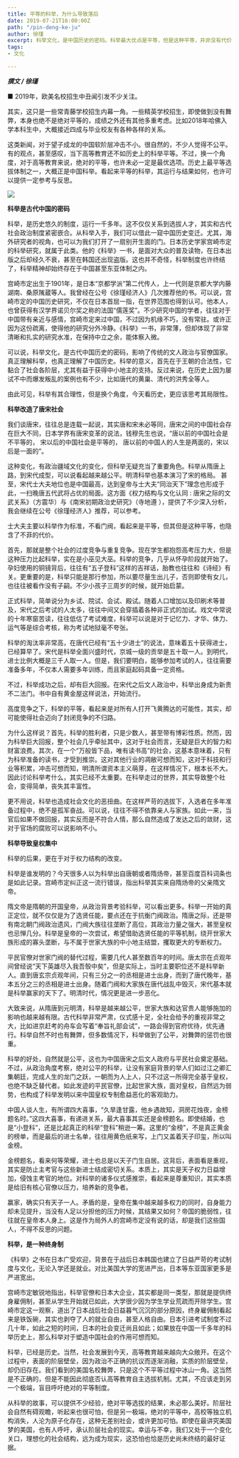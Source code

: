 ```yaml
---
title: 平等的科举，为什么导致落后
date: 2019-07-21T16:00:00Z
path: "/pin-deng-ke-ju"
author: 徐瑾
excerpt: 科举文化，是中国历史的密码。科举最大优点是平等，但是这种平等，并非没有代价。科举对所有人，展示了飞黄腾达的可能性，同时也使得社会迈向了封闭单调。
tags:
- 文化

---
```

**_撰文 / 徐瑾_**

■ 2019年，欧美名校招生中丑闻引发不少关注。

其实，这只是一些常青藤学校招生内幕一角。一些精英学校招生，即使做到没有舞弊，本身也绝不是绝对平等的，成绩之外还有其他多重考虑。比如2018年哈佛入学本科生中，大概接近四成与毕业校友有各种各样的关系。

这类新闻，对于望子成龙的中国软阶层冲击不小。很自然的，不少人觉得不公平。有的观点，甚至感叹，当下高等教育还不如历史上的科举平等。不过，换一个角度，对于高等教育来说，绝对的平等，也许未必一定是最优选项。历史上最平等选拔体制之一，大概正是中国科举。看起来平等的科举，其运行与结果如何，也许可以提供一定参考与反思。

![](http://www.or123.top/qfy-content/uploads/2019/05/f5147bae4b19c6fd1d4052c7828ed1e8.jpg)

**科举是古代中国的密码**

科举，是历史悠久的制度，运行一千多年。这不仅仅关系到选拔人才，其实和古代社会政治制度紧密嵌合。从科举入手，我们可以借此一窥中国历史变迁。尤其，海外研究者的视角，也可以为我们打开了一扇别开生面的门。日本历史学家宫崎市定的科举研究，就属于此类。他的《科举》一书，是面对大众的普及读物，在日本出版之后却经久不衰，甚至在韩国还出现盗版。这也并不奇怪，科举制度也许终结了，科举精神却始终存在于中国甚至东亚体制之内。

宫崎市定出生于1901年，是日本“京都学派”第二代传人，上一代则是京都大学内藤湖南、桑原隲蔵等人。我曾经在公号《徐瑾经济人》几次推荐他的书。可以说，宫崎市定的中国历史研究，不仅在日本首屈一指，在世界范围也得到认可。他本人，也曾获得有汉学界诺贝尔奖之称的法国“儒莲奖”。不少研究中国的学者，往往对于中国带有亲近与感情，宫崎市定来过中国，不过因为机缘不巧，没有常驻。或许正因为这份疏离，使得他的研究分外冷静。《科举》一书，非常薄，但却体现了非常清晰和扎实的研究水准，在保持中立之余，能体察入微。

可以说，科举文化，是古代中国历史的密码，影响了传统的文人政治与官僚国家。真正理解科举，也真正理解了中国历史。科举的意义，首先在于王朝的合法性，它黏合了社会各阶层，尤其有益于获得中小地主的支持。反过来说，在历史上因为屡试不中而爆发叛乱的案例也有不少，比如唐代的黄巢、清代的洪秀全等人。

由此可见，科举有其合理性，但是换个角度，今天看历史，更应该思考其局限性。

**科举改造了唐宋社会**

我们谈唐宋，往往总是连载一起说，其实唐和宋未必等同，唐宋之间的中国社会存在巨大不同，日本学界有唐宋变革的说法，钱穆先生也说，“唐以前的中国社会是不平等的， 宋以后的中国社会是平等的， 唐以前的中国人的人生是两面的，宋以后是一面的”。

这种变化，有政治疆域文化的变化，但科举无疑充当了重要角色。科举从隋唐上路，到宋代成型，可以说看起越来越公平。明清科举也基本演习了宋的格局。 甚至，宋代士大夫地位也是中国最高，达到皇帝与士大夫“同治天下”理念也形成于此，一扫晚唐五代武将占优的局面。这方面《权力结构与文化认同 : 唐宋之际的文武关系》（方震华）与《南宋初期政治史研究》（寺地遵 ），提供了不少深入分析，我会继续在公号《徐瑾经济人》推荐，可以参考。

士大夫主要以科举作为标准，不看门阀，看起来是平等，但其但是这种平等，也隐含了不菲的代价。

首先，那就是整个社会的过度竞争与重复竞争。现在学生都抱怨高考压力大，但是这种压力比起科举，实在是小巫见大巫。科举的竞争，几乎从怀孕阶段就开始了。孕妇使用的铜镜背后，往往有“五子登科”这样的吉祥话，胎教也往往和《诗经》有关。更重要的是，科举只能是那行参加，所以要尽量生出儿子，否则即使有女儿，也往往被看作没有子嗣。不少小孩子三周岁的时候，就开始启蒙。

正式科举，简单说分为乡试、院试、会试、殿试。随着人口增加以及印刷术等普及，宋代之后考试的人太多，往往中间又会穿插着各种非正式的加试。戏文中常说的十年寒窗苦读，往往低估了考试难度，科举可以说是对于记忆力、才华、体力、运气等是综合考核，称为考试地狱毫不夸张。

科举的淘汰率非常高，在唐代已经有“五十少进士”的说法，意味着五十获得进士，已经算早了。宋代是科举全面兴盛时代，京城一级的贡举是五十取一人。到明代，进士比例大概是三千人取一人。但是，我们要明白，能够参加考试的人，往往需要准备多年，不仅本人需要多年训练，而且家庭起码具备一定资格。

不过，科举成功之后，却有巨大回报。在宋代之后文人政治中，科举出身成为新贵不二法门。书中自有黄金屋这样说法，开始流行。

高度竞争之下，科举的平等，看起来是对所有人打开飞黄腾达的可能性，其实，却可能使得社会迈向了封闭竞争的不归路。

为什么这样说？首先，科举的胜利者，只是少数人，甚至带有博彩性质。然而，因为科举巨大回报，整个社会几乎牵扯其中，这对于社会而言，无疑是巨大的智力和财富浪费。其次，在一个“万般皆下品，唯有读书高”的社会，这基本意味着，只有为科举准备的读书，才受到推崇。这对其他行业的凋敝可想而知，这对于科技和行业等积累，冲击可想而知，明清所谓资本主义萌芽，在这样情况下，根本长不大。因此讨论科举考什么，其实已经不太重要。在科举走过的世界，其实导致整个社会，变得简单，丧失其丰富性。

更不用说，科举也造成社会文化的恶扭曲。在这样严苛的选拔下，入选者在多年准备过程中，绝不是孤军奋战。可以说，往往不得不依靠亲人与家族。如此一来，当官后如果不做回报，其实反而是不符合人情，那么自然造成了发达之后的敛财，这对于官场的腐败可以说影响不小。

**科举导致皇权集中**

科举的后果，更在于对于权力结构的改变。

科举是谁发明的？今天很多人以为科举出自唐朝或者隋炀帝，甚至百度百科词条也是如此记录。宫崎市定纠正这一流行错误，指出科举其实来自隋炀帝的父亲隋文帝。

隋文帝是隋朝的开国皇帝，从政治背景考验科举，可以看出更多。科举一开始的真正定位，就不仅仅是为了选贤任能，要点还在于抗衡门阀政治。隋唐之际，还是带有南北朝门阀政治遗风，门阀大族往往垄断了高位，其政治力量之强大，甚至皇权也忌惮几分。科举是皇帝的一次尝试，希望借助选贤任能的平等机制，绕开世家大族形成的寡头垄断，与不属于世家大族的中小地主结盟，攫取更大的专断权力。

平民官僚对世家门阀的替代过程，需要几代人甚至数百年的时间。唐太宗在贞观年间曾经说“天下英雄尽入我吾彀中矣”，但是实际上，当时主要职位还不是科举新人。直到唐玄宗贞观年间，只有三分之一的丞相是进士出身，而到了唐代晚年，基本五分之三的丞相是进士出身。随着门阀和大家族在唐代战乱中毁灭，宋代基本就是科举赢家的天下了。明清时代，情况更是进一步恶化。

大致来说，从隋唐到元明清，科举是越来越公平，世家大族和达官贵人能够施加的影响也越来越有限。古代科举非常严肃，仪式感十足，全社会给予的重视非常之大，比如进京赶考的舟车会写着“奉旨礼部会试”，一路会得到官府优待，优先通行。科举自然不时也有舞弊，但多数情况下，科举做到了公平，对舞弊的惩罚也很重。

科举的好处，自然就是公平，这也为中国唐宋之后文人政府与平民社会奠定基础。不过，从政治角度考察，绝对公平的科举，让没有家庭背景的举人们如过江之卿汇集朝廷，完成人生的龙门之跃，一朝而为人上人，只不过这一所得完全基于皇权，也绝不缺乏替代者。如此发迹的平民官僚，比起世家大族，面对皇权，自然远为弱势，也构成了科举发明以来中国皇权专制愈益恶化的客观助力。

中国人谈人生，有所谓四大喜事，“久旱逢甘露，他乡遇故知，洞房花烛夜，金榜题名时。”这四大喜事，有递进关系，最大喜事其实还是金榜题名。即使结婚，也是“小登科”，还是比起真正的科举“登科”稍逊一筹。这里的“金榜”，不是真正黄金的榜单，而是最后的进士名单，往往用黄色纸来写，上门又盖着天子印玺，所以叫金榜。

金榜题名，看来何等荣耀，进士也总是以天子门生自居。这背后，表面看是重视，其实是防止主考官与这些新进士结成密切关系。本质上，其实是天子权力日益增加，侵蚀主考官的地位。对科举的诸多仪式感推崇，看起来是尊重知识，其实本质是给旧有核心官僚以压力，培养新的竞争者。

赢家，确实只有天子一人。矛盾的是，皇帝在集中越来越多权力的同时，自身能力却未见提升，当没有人足以分担他的压力时候，其结果又如何？帝国的脆弱性，往往就在皇帝本人身上。这是作为局外人的宫崎市定没有说的话，却是我们这些国人，不得不反思的问题。

**科举，是一种终身制**

《科举》之书在日本广受欢迎，背景在于战后日本韩国也建立了日益严苛的考试制度与文化，无论入学还是就业。对比美国大学的宽进严出，日本等东亚国家更多是严进宽出。

宫崎市定敏锐地指出，科举官僚和日本大企业，其实都是同一类型，那就是提供终身雇佣制，甚至从学生开始就已如此，大学很少因为学生学业荒疏而开除学生。宫崎市定这一观察，道出了日本战后社会日益暮气沉沉的部分原因，终身雇佣制看起来是铁饭碗，其实也剥夺了人的就业自由，甚至人格自由。日本引进考试制度不过几十年，如此之短的时间，日本的社会变迁尚且如此；如果放在中国一千多年的科举历史上，那么科举对于塑造中国社会的作用可想而知。

科举，已经是历史。当然，社会发展到今天，高等教育越来越向大众敞开。在这个过程中，表面的阶层壁垒，因为政治不正确的抗议而逐渐消融，实质的阶层壁垒，却仍旧存在。我们看到的美国名校舞弊，只是这个不平等过程中冰山一角。这当然是不正确的，但是不能因此彻底否认高等教育自主选拔机制。尤其，不应该走到另一个极端，盲目呼吁绝对的平等制度。

从科举的故事，可以提供不少经验，绝对平等选拔的结果，未必那么美好。阶层社会自然有碍观瞻，听起来也很可怕，但是另一极端，绝对的平等中，高校等独立机构消失，人沦为原子化存在，这种无差别社会，或许更加可怕。即使在最讲究美国梦的美国，也有人呼吁，承认阶层社会的现实。幸运与不幸，我们又处于一个变化关口，理想化的社会结构，远为成为现实，这恐怕也恰是历史尚未终结的最好证据。